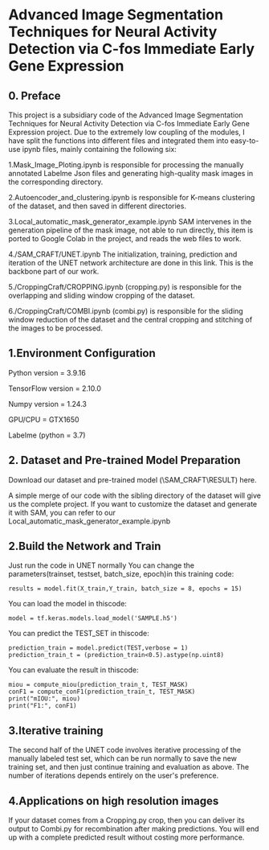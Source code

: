 # Advanced Image Segmentation Techniques for Neural Activity Detection via C-fos Immediate Early Gene Expression
## 0. Preface 
This project is a subsidiary code of the Advanced Image Segmentation Techniques for Neural Activity Detection via C-fos Immediate Early Gene Expression project. Due to the extremely low coupling of the modules, I have split the functions into different files and integrated them into easy-to-use ipynb files, mainly containing the following six:

1.Mask_Image_Ploting.ipynb is responsible for processing the manually annotated Labelme Json files and generating high-quality mask images in the corresponding directory.

2.Autoencoder_and_clustering.ipynb is responsible for K-means clustering of the dataset, and then saved in different directories.

3.Local_automatic_mask_generator_example.ipynb SAM intervenes in the generation pipeline of the mask image, not able to run directly, this item is ported to Google Colab in the project, and reads the web files to work.

4./SAM_CRAFT/UNET.ipynb The initialization, training, prediction and iteration of the UNET network architecture are done in this link. This is the backbone part of our work.

5./CroppingCraft/CROPPING.ipynb (cropping.py) is responsible for the overlapping and sliding window cropping of the dataset.

6./CroppingCraft/COMBI.ipynb (combi.py) is responsible for the sliding window reduction of the dataset and the central cropping and stitching of the images to be processed.

## 1.Environment Configuration
Python version = 3.9.16

TensorFlow version = 2.10.0 

Numpy version = 1.24.3 

GPU/CPU = GTX1650 

Labelme (python = 3.7) 

## 2. Dataset and Pre-trained Model Preparation
Download our dataset and pre-trained model (\SAM_CRAFT\RESULT) here.

A simple merge of our code with the sibling directory of the dataset will give us the complete project.
If you want to customize the dataset and generate it with SAM, you can refer to our Local_automatic_mask_generator_example.ipynb

## 2.Build the Network and Train
Just run the code in UNET normally
You can change the parameters(trainset, testset, batch_size, epoch)in this training code:
```
results = model.fit(X_train,Y_train, batch_size = 8, epochs = 15)
```
You can load the model in thiscode:
```
model = tf.keras.models.load_model('SAMPLE.h5')
```
You can predict the TEST_SET in thiscode:
```
prediction_train = model.predict(TEST,verbose = 1)  
prediction_train_t = (prediction_train<0.5).astype(np.uint8)
```
You can evaluate the result in thiscode:
```
miou = compute_miou(prediction_train_t, TEST_MASK)  
conF1 = compute_conF1(prediction_train_t, TEST_MASK)  
print("mIOU:", miou)  
print("F1:", conF1)
```
## 3.Iterative training
The second half of the UNET code involves iterative processing of the manually labeled test set, which can be run normally to save the new training set, and then just continue training and evaluation as above. The number of iterations depends entirely on the user's preference.

## 4.Applications on high resolution images
If your dataset comes from a Cropping.py crop, then you can deliver its output to Combi.py for recombination after making predictions. You will end up with a complete predicted result without costing more performance.
